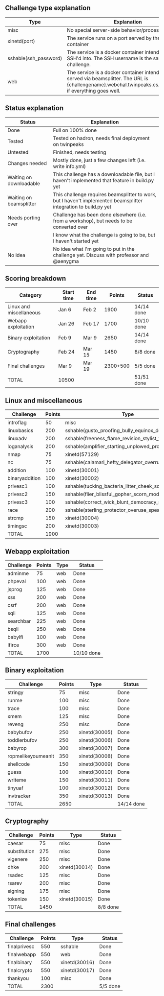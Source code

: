 ## Challenge type explanation
|Type|Explanation|
|-|-|
|misc|No special server-side behavior/processing needed|
|xinetd(port)|The service runs on a port served by the xinetd container|
|sshable(ssh_password)|The service is a docker container intended to be SSH'd into. The SSH username is the same as the challenge.|
|web|The service is a docker container intended to be served via beamsplitter. The URL is {challengename}.webchal.twinpeaks.cs.ucdavis.edu, if everything goes well.|

## Status explanation
|Status|Explanation|
|-|-|
|Done|Full on 100% done|
|Tested|Tested on hadron, needs final deployment on twinpeaks
|Untested|Finished, needs testing|
|Changes needed|Mostly done, just a few changes left (i.e. write info.yml)|
|Waiting on downloadable|This challenge has a downloadable file, but I haven't implemented that feature in build.py yet|
|Waiting on beamsplitter|This challenge requires beamsplitter to work, but I haven't implemented beamsplitter integration to build.py yet|
|Needs porting over|Challenge has been done elsewhere (i.e. from a workshop), but needs to be converted over|
||I know what the challenge is going to be, but I haven't started yet|
|No idea|No idea what I'm going to put in the challenge yet. Discuss with professor and @aenygma|

## Scoring breakdown
|Category|Start time|End time|Points|Status|
|-|-|-|-|-|
|Linux and miscellaneous|Jan 6|Feb 2|1900|14/14 done|
|Webapp exploitation|Jan 26|Feb 17|1700|10/10 done|
|Binary exploitation|Feb 9|Mar 9|2650|14/14 done|
|Cryptography|Feb 24|Mar 15|1450|8/8 done|
|Final challenges|Mar 9|Mar 19|2300+500|5/5 done|
|TOTAL|10500|||51/51 done|
## Linux and miscellaneous
|Challenge|Points|Type|Status|
|-|-|-|-|
|introflag|50|misc|Done|
|linuxbasics|200|sshable(gusto_proofing_bully_equinox_deceiving)|Done|
|linuxadv|200|sshable(freeness_flame_revision_stylist_truth)|Done|
|loganalysis|200|sshable(amplifier_starting_unplowed_propose_aflame)|Done|
|nmap|75|xinetd(57129)|Done|
|nc|75|sshable(calamari_hefty_delegator_overrule_props)|Done|
|addition|100|xinetd(30001)|Done|
|binaryaddition|100|xinetd(30002)|Done|
|privesc1|100|sshable(tucking_bacteria_litter_cheek_scrutiny)|Done|
|privesc2|150|sshable(flier_blissful_gopher_scorn_modular)|Done|
|privesc3|100|sshable(correct_wick_blunt_democracy_rare)|Done|
|race|200|sshable(sterling_protector_overuse_spearmint_violet)|Done|
|strcmp|150|xinetd(30004)|Done|
|timingsc|200|xinetd(30003)|Done|
|TOTAL|1900||Done|

## Webapp exploitation
|Challenge|Points|Type|Status|
|-|-|-|-|
|adminme|75|web|Done|
|phpeval|100|web|Done|
|jsprog|125|web|Done|
|xss|200|web|Done|
|csrf|200|web|Done|
|sqli|125|web|Done|
|searchbar|225|web|Done|
|bsqli|250|web|Done|
|babylfi|100|web|Done|
|lfirce|300|web|Done|
|TOTAL|1700||10/10 done|

## Binary exploitation
|Challenge|Points|Type|Status|
|-|-|-|-|
|stringy|75|misc|Done|
|runme|100|misc|Done|
|trace|100|misc|Done|
|xmem|125|misc|Done|
|reveng|250|misc|Done|
|babybufov|250|xinetd(30005)|Done|
|toddlerbufov|250|xinetd(30006)|Done|
|babyrop|300|xinetd(30007)|Done|
|ropmelikeyoumeanit|350|xinetd(30008)|Done|
|shellcode|150|xinetd(30009)|Done|
|guess|100|xinetd(30010)|Done|
|writeme|150|xinetd(30011)|Done|
|tinyuaf|100|xinetd(30012)|Done|
|invtracker|350|xinetd(30013)|Done|
|TOTAL|2650||14/14 done|

## Cryptography
|Challenge|Points|Type|Status|
|-|-|-|-|
|caesar|75|misc|Done|
|substitution|275|misc|Done|
|vigenere|250|misc|Done|
|dhke|200|xinetd(30014)|Done|
|rsadec|125|misc|Done|
|rsarev|200|misc|Done|
|signing|175|misc|Done|
|tokenize|150|xinetd(30015)|Done|
|TOTAL|1450||8/8 done|

## Final challenges
|Challenge|Points|Type|Status|
|-|-|-|-|
|finalprivesc|550|sshable|Done|
|finalwebapp|550|web|Done|
|finalbinary|550|xinetd(30016)|Done|
|finalcrypto|550|xinetd(30017)|Done|
|thankyou|100|misc|Done|
|TOTAL|2300||5/5 done|
